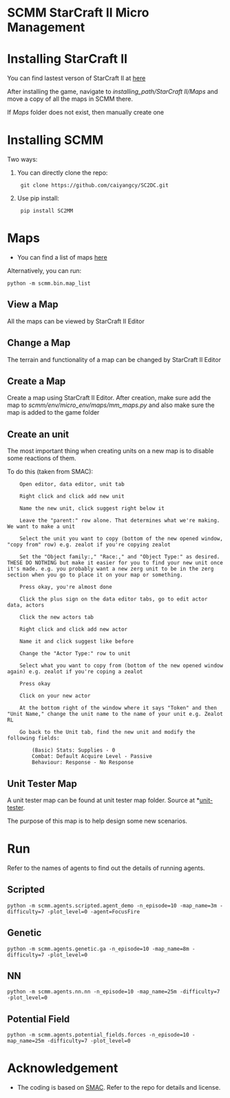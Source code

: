 # SCMM StarCraft II Micro Management

# Installing StarCraft II
You can find lastest verson of StarCraft II at [here](https://starcraft2.com/en-us/)

After installing the game, navigate to *installing_path/StarCraft II/Maps* and move a copy of all the maps in SCMM there.

If *Maps* folder does not exist, then manually create one

# Installing SCMM
Two ways:

1. You can directly clone the repo:

        git clone https://github.com/caiyangcy/SC2DC.git
    
2. Use pip install:

        pip install SC2MM


# Maps
* You can find a list of maps [here](https://github.com/caiyangcy/SC2DC/blob/master/docs/map_info.md)

Alternatively, you can run:

    python -m scmm.bin.map_list

## View a Map

All the maps can be viewed by StarCraft II Editor

## Change a Map

The terrain and functionality of a map can be changed by StarCraft II Editor

## Create a Map

Create a map using StarCraft II Editor. After creation, make sure add the map to *scmm/env/micro_env/maps/mm_maps.py* and also make sure the map is added to the game folder

## Create an unit

The most important thing when creating units on a new map is to disable some reactions of them. 

To do this (taken from SMAC):

        Open editor, data editor, unit tab
        
        Right click and click add new unit
        
        Name the new unit, click suggest right below it
        
        Leave the "parent:" row alone. That determines what we're making. We want to make a unit
        
        Select the unit you want to copy (bottom of the new opened window, "copy from" row) e.g. zealot if you're copying zealot
        
        Set the "Object family:," "Race:," and "Object Type:" as desired. THESE DO NOTHING but make it easier for you to find your new unit once it's made. e.g. you probably want a new zerg unit to be in the zerg section when you go to place it on your map or something.
        
        Press okay, you're almost done
        
        Click the plus sign on the data editor tabs, go to edit actor data, actors
        
        Click the new actors tab
        
        Right click and click add new actor
        
        Name it and click suggest like before
        
        Change the "Actor Type:" row to unit
        
        Select what you want to copy from (bottom of the new opened window again) e.g. zealot if you're coping a zealot
        
        Press okay
        
        Click on your new actor
        
        At the bottom right of the window where it says "Token" and then "Unit Name," change the unit name to the name of your unit e.g. Zealot RL
        
        Go back to the Unit tab, find the new unit and modify the following fields:
        
            (Basic) Stats: Supplies - 0
            Combat: Default Acquire Level - Passive
            Behaviour: Response - No Response


## Unit Tester Map

A unit tester map can be found at unit tester map folder. Source at *[unit-tester](https://www.sc2mapster.com/projects/unit-tester).

The purpose of this map is to help design some new scenarios. 


# Run

Refer to the names of agents to find out the details of running agents.

## Scripted

    python -m scmm.agents.scripted.agent_demo -n_episode=10 -map_name=3m -difficulty=7 -plot_level=0 -agent=FocusFire
    
## Genetic
    
    python -m scmm.agents.genetic.ga -n_episode=10 -map_name=8m -difficulty=7 -plot_level=0 
    
## NN

    python -m scmm.agents.nn.nn -n_episode=10 -map_name=25m -difficulty=7 -plot_level=0 
    
## Potential Field

    python -m scmm.agents.potential_fields.forces -n_episode=10 -map_name=25m -difficulty=7 -plot_level=0 

# Acknowledgement
* The coding is based on [SMAC](https://github.com/oxwhirl/smac). Refer to the repo for details and license.
